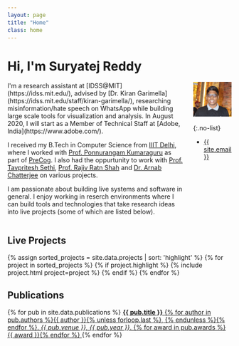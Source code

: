 ```yaml
---
layout: page
title: "Home"
class: home
---
```


# Hi, I'm Suryatej Reddy

<div class="columns" markdown="1">

<div class="intro" markdown="1">
I'm a research assistant at [IDSS@MIT](https://idss.mit.edu/), advised by [Dr. Kiran Garimella](https://idss.mit.edu/staff/kiran-garimella/), researching misinformation/hate speech on WhatsApp while building large scale tools for visualization and analysis. In August 2020, I will start as a Member of Technical Staff at [Adobe, India](https://www.adobe.com/).

I received my B.Tech in Computer Science from [IIIT Delhi](https://iiitd.ac.in/), where I worked with [Prof. Ponnurangam Kumaraguru](https://www.iiitd.ac.in/pk) as part of [PreCog](http://precog.iiitd.edu.in/). I also had the oppurtunity to work with [Prof. Tavpritesh Sethi](https://www.iiitd.ac.in/tavpritesh), [Prof. Rajiv Ratn Shah](https://www.iiitd.ac.in/rajivratn) and [Dr. Arnab Chatterjee](https://sites.google.com/site/arnabchat/research/tcs) on various projects.

I am passionate about building live systems and software in general. I enjoy working in reserch environments where I can build tools and technologies that take research ideas into live projects (some of which are listed below).
</div>

<div class="me" markdown="1">
<picture>
  <img
    src='/images/suryatej.jpeg'
    alt='Suryatej Reddy'/>
</picture>

{:.no-list}
* <a href="mailto:{{ site.email }}">{{ site.email }}</a>
</div>

</div>

## Live Projects

<div class="featured-projects">
  {% assign sorted_projects = site.data.projects | sort: 'highlight' %}
  {% for project in sorted_projects %}
    {% if project.highlight %}
      {% include project.html project=project %}
    {% endif %}
  {% endfor %}
</div>

## Publications

<div class="featured-publications">
  {% for pub in site.data.publications %}
      <a href="{{ pub.pdf }}" class="publication">
        <strong>{{ pub.title }}</strong>
        <span class="authors">{% for author in pub.authors %}{{ author }}{% unless forloop.last %}, {% endunless %}{% endfor %}</span>.
        <i>{{ pub.venue }}, {{ pub.year }}</i>.
        {% for award in pub.awards %}<br/><span class="award"><i class="fas fa-{% if award == "Best Paper Award" %}trophy{% else %}award{% endif %}" aria-hidden="true"></i> {{ award }}</span>{% endfor %}
      </a>
  {% endfor %}
</div>


